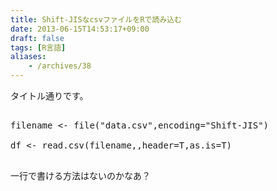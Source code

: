 ```yaml
---
title: Shift-JISなcsvファイルをRで読み込む
date: 2013-06-15T14:53:17+09:00
draft: false
tags: [R言語]
aliases:
    - /archives/38
---
```


タイトル通りです。
<pre>
filename <- file("data.csv",encoding="Shift-JIS")
df <- read.csv(filename,,header=T,as.is=T)
</pre>

一行で書ける方法はないのかなあ？

